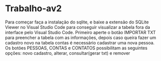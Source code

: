 # Trabalho-av2

 Para começar faça a instalação do sqlite, e baixe a extensão do SQLite Viewer no Visual Studio Code para conseguir visualizar a tabela fora da interface pelo Visual Studio Code.
 Primeiro aperte o botão IMPORTAR TXT para preencher a tabela com as informações, depois caso queira fazer um cadastro novo na tabela contas é necessário cadastrar uma nova pessoa.
 Os botões PESSOAS, CONTAS e CONTATOS possibilitam as seguintes opções: novo cadastro, alterar, consultar(gerar txt) e remover 

